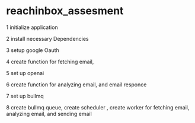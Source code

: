 # reachinbox_assesment

1 initialize application

2 install necessary Dependencies

3 setup google Oauth

4 create function for fetching email,

5 set up openai

6 create function for analyzing email, and email responce

7 set up bullmq

8 create bullmq queue, create scheduler , create worker for fetching email, analyzing email, and sending email
